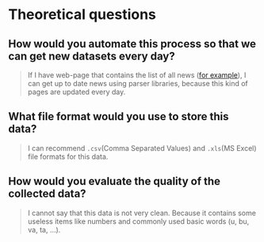 # Theoretical questions

## How would you automate this process so that we can get new datasets every day?
> If I have web-page that contains the list of all news ([for example](https://kun.uz/uz/news/list)), I can get up to date news using parser libraries, because this kind of pages are updated every day.

## What file format would you use to store this data?
> I can recommend `.csv`(Comma Separated Values) and `.xls`(MS Excel) file formats for this data.

## How would you evaluate the quality of the collected data?
> I cannot say that this data is not very clean. Because it contains some useless items like numbers and commonly used basic words (u, bu, va, ta, ...).